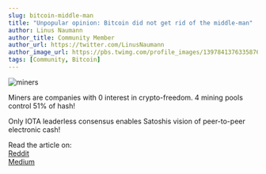 ```yaml
---
slug: bitcoin-middle-man
title: "Unpopular opinion: Bitcoin did not get rid of the middle-man"
author: Linus Naumann
author_title: Community Member
author_url: https://twitter.com/LinusNaumann
author_image_url: https://pbs.twimg.com/profile_images/1397841376335876097/8Q2_Bovt_400x400.jpg
tags: [Community, Bitcoin]
---
```


![miners](https://miro.medium.com/max/1400/1*Tacwi1EDsoRkqR7b_weUBg.png)

Miners are companies with 0 interest in crypto-freedom. 4 mining pools control 51% of hash!

Only IOTA leaderless consensus enables Satoshis vision of peer-to-peer electronic cash!

Read the article on:  
[Reddit](https://t.co/ZjnLlfJ5dw?amp=1)  
[Medium](https://medium.com/@linus.naumann/unpopular-opinion-bitcoin-did-not-get-rid-of-the-middle-man-71aced8c5e3f)  
